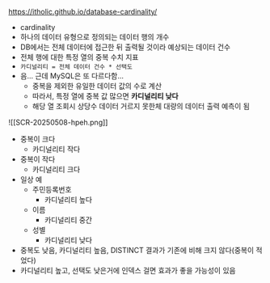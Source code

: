 https://itholic.github.io/database-cardinality/
- cardinality
- 하나의 데이터 유형으로 정의되는 데이터 행의 개수
- DB에서는 전체 데이터에 접근한 뒤 출력될 것이라 예상되는 데이터 건수
- 전체 행에 대한 특정 열의 중복 수치 지표
- `카디널리티 = 전체 데이터 건수 * 선택도`
- 음... 근데 MySQL은 또 다르다함...
	- 중복을 제외한 유일한 데이터 값의 수로 계산
	- 따라서, 특정 열에 중복 값 많으면 **카디널리티 낮다**
	- 해당 열 조회시 상당수 데이터 거르지 못한체 대량의 데이터 출력 예측이 됨

![[SCR-20250508-hpeh.png]]
- 중복이 크다
	- 카디널리티 작다
- 중복이 작다
	- 카디널리티 크다
- 일상 예
	- 주민등록번호
		- 카디널리티 높다
	- 이름
		- 카디널리티 중간
	- 성별
		- 카디널리티 낮다
- 중복도 낮음, 카디널리티 높음, DISTINCT 결과가 기존에 비해 크지 않다(중복이 적었다)
- 카디널리티 높고, 선택도 낮은거에 인덱스 걸면 효과가 좋을 가능성이 있음